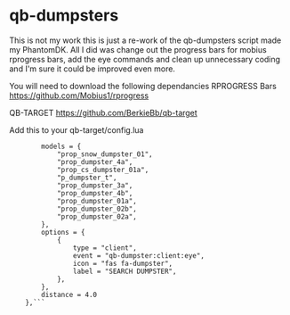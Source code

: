 # qb-dumpsters
This is not my work this is just a re-work of the qb-dumpsters script made my PhantomDK. 
All I did was change out the progress bars for mobius rprogress bars, add the eye commands and clean up unnecessary coding and I'm sure it could be improved even more.

You will need to download the following dependancies
RPROGRESS Bars
https://github.com/Mobius1/rprogress

QB-TARGET
https://github.com/BerkieBb/qb-target

Add this to your qb-target/config.lua
```  ["Dumpsters"] = {
        models = {
            "prop_snow_dumpster_01",
            "prop_dumpster_4a",
            "prop_cs_dumpster_01a",
            "p_dumpster_t",
            "prop_dumpster_3a",
            "prop_dumpster_4b",
            "prop_dumpster_01a",
            "prop_dumpster_02b",
            "prop_dumpster_02a",
        },
        options = {
            {
                type = "client",
                event = "qb-dumpster:client:eye",
                icon = "fas fa-dumpster",
                label = "SEARCH DUMPSTER",
            },
        },
        distance = 4.0
    },```

